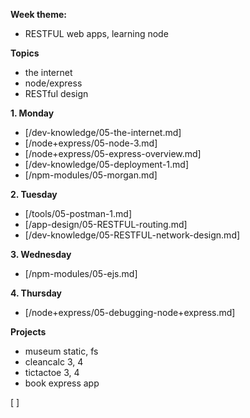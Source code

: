 **Week theme:**  
  * RESTFUL web apps, learning node  
  
**Topics**  
  * the internet  
  * node/express  
  * RESTful design  
  
  
**1. Monday**  
  * [/dev-knowledge/05-the-internet.md]  
  * [/node+express/05-node-3.md]  
  * [/node+express/05-express-overview.md]  
  * [/dev-knowledge/05-deployment-1.md]  
  * [/npm-modules/05-morgan.md]
    
**2. Tuesday** 
  * [/tools/05-postman-1.md]  
  * [/app-design/05-RESTFUL-routing.md]  
  * [/dev-knowledge/05-RESTFUL-network-design.md]

**3. Wednesday**  
  * [/npm-modules/05-ejs.md]

**4. Thursday**  
  * [/node+express/05-debugging-node+express.md]  
  
**Projects**  
  * museum static, fs  
  * cleancalc 3, 4  
  * tictactoe 3, 4  
  * book express app  


[  ]